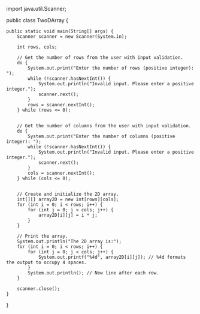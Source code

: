 import java.util.Scanner;

public class TwoDArray {

    public static void main(String[] args) {
        Scanner scanner = new Scanner(System.in);

        int rows, cols;

        // Get the number of rows from the user with input validation.
        do {
            System.out.print("Enter the number of rows (positive integer): ");
            while (!scanner.hasNextInt()) {
                System.out.println("Invalid input. Please enter a positive integer.");
                scanner.next();
            }
            rows = scanner.nextInt();
        } while (rows <= 0);


        // Get the number of columns from the user with input validation.
        do {
            System.out.print("Enter the number of columns (positive integer): ");
            while (!scanner.hasNextInt()) {
                System.out.println("Invalid input. Please enter a positive integer.");
                scanner.next();
            }
            cols = scanner.nextInt();
        } while (cols <= 0);


        // Create and initialize the 2D array.
        int[][] array2D = new int[rows][cols];
        for (int i = 0; i < rows; i++) {
            for (int j = 0; j < cols; j++) {
                array2D[i][j] = i * j;
            }
        }

        // Print the array.
        System.out.println("The 2D array is:");
        for (int i = 0; i < rows; i++) {
            for (int j = 0; j < cols; j++) {
                System.out.printf("%4d", array2D[i][j]); // %4d formats the output to occupy 4 spaces.
            }
            System.out.println(); // New line after each row.
        }

        scanner.close();
    }
}
